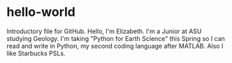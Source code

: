 # hello-world
Introductory file for GitHub.
Hello, I'm Elizabeth. I'm a Junior at ASU studying Geology. I'm taking "Python for Earth Science" this Spring so I can read and write in Python, my second coding language after MATLAB. Also I like Starbucks PSLs.
